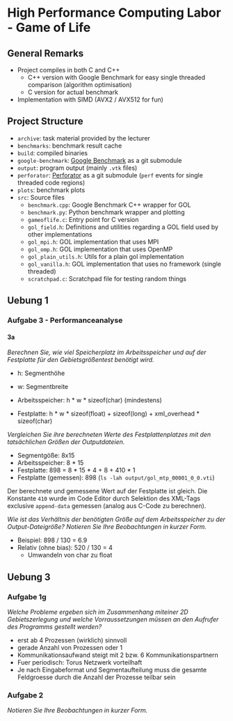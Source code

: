 # High Performance Computing Labor - Game of Life

## General Remarks

- Project compiles in both C and C++
  - C++ version with Google Benchmark for easy single threaded comparison (algorithm optimisation)
  - C version for actual benchmark
- Implementation with SIMD (AVX2 / AVX512 for fun)

## Project Structure

- `archive`: task material provided by the lecturer
- `benchmarks`: benchmark result cache
- `build`: compiled binaries
- `google-benchmark`: [Google Benchmark](https://github.com/google/benchmark) as a git submodule
- `output`: program output (mainly `.vtk` files)
- `perforator`: [Perforator](https://github.com/zyedidia/perforator) as a git submodule (`perf` events for single threaded code regions)
- `plots`: benchmark plots
- `src`: Source files
  - `benchmark.cpp`: Google Benchmark C++ wrapper for GOL
  - `benchmark.py`: Python benchmark wrapper and plotting
  - `gameoflife.c`: Entry point for C version
  - `gol_field.h`: Definitions and utilities regarding a GOL field used by other implementations
  - `gol_mpi.h`: GOL implementation that uses MPI
  - `gol_omp.h`: GOL implementation that uses OpenMP
  - `gol_plain_utils.h`: Utils for a plain gol implementation
  - `gol_vanilla.h`: GOL implementation that uses no framework (single threaded)
  - `scratchpad.c`: Scratchpad file for testing random things

## Uebung 1

### Aufgabe 3 - Performanceanalyse

#### 3a

*Berechnen Sie, wie viel Speicherplatz im Arbeitsspeicher und auf der Festplatte für den Gebietsgrößentest benötigt wird.*

- h: Segmenthöhe
- w: Segmentbreite

- Arbeitsspeicher: h * w * sizeof(char) (mindestens)
- Festplatte: h * w * sizeof(float) + sizeof(long) + xml_overhead * sizeof(char)

*Vergleichen Sie ihre berechneten Werte des Festplattenplatzes mit den tatsächlichen Größen der Outputdateien.*

- Segmentgöße: 8x15
- Arbeitsspeicher:       8 * 15
- Festplatte:            898 = 8 * 15 * 4 + 8 + 410 * 1
- Festplatte (gemessen): 898 (`ls -lah output/gol_mtp_00001_0_0.vti`)

Der berechnete und gemessene Wert auf der Festplatte ist gleich. Die Konstante `410` wurde im Code Editor durch
Selektion des XML-Tags exclusive `append-data` gemessen (analog aus C-Code zu berechnen). 

*Wie ist das Verhältnis der benötigten Größe auf dem Arbeitsspeicher zu der Output-Dateigröße? Notieren Sie Ihre Beobachtungen in kurzer Form.*

- Beispiel: 898 / 130 = 6.9
- Relativ (ohne bias): 520 / 130 = 4
    - Umwandeln von char zu float

## Uebung 3

### Aufgabe 1g

*Welche Probleme ergeben sich im Zusammenhang miteiner 2D Gebietszerlegung und welche Vorraussetzungen müssen an den Aufrufer des Programms gestellt werden?*

- erst ab 4 Prozessen (wirklich) sinnvoll
- gerade Anzahl von Prozessen oder 1
- Kommunikationsaufwand steigt mit 2 bzw. 6 Kommunikationspartnern
- Fuer periodisch: Torus Netzwerk vorteilhaft
- Je nach Eingabeformat und Segmentaufteilung muss die gesamte Feldgroesse durch die Anzahl der Prozesse teilbar sein

### Aufgabe 2

*Notieren Sie Ihre Beobachtungen in kurzer Form.*

